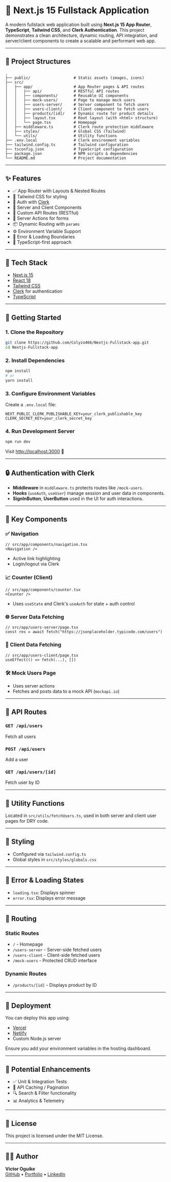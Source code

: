 # 🚀 Next.js 15 Fullstack Application

A modern fullstack web application built using **Next.js 15 App Router**, **TypeScript**, **Tailwind CSS**, and **Clerk Authentication**. This project demonstrates a clean architecture, dynamic routing, API integration, and server/client components to create a scalable and performant web app.

---

## 📁 Project Structures

```
.
├── public/                   # Static assets (images, icons)
├── src/
│   ├── app/                  # App Router pages & API routes
│   │   ├── api/              # RESTful API routes
│   │   ├── components/       # Reusable UI components
│   │   ├── mock-users/       # Page to manage mock users
│   │   ├── users-server/     # Server component to fetch users
│   │   ├── users-client/     # Client component to fetch users
│   │   ├── products/[id]/    # Dynamic route for product details
│   │   ├── layout.tsx        # Root layout (with <html> structure)
│   │   └── page.tsx          # Homepage
│   ├── middleware.ts         # Clerk route protection middleware
│   ├── styles/               # Global CSS (Tailwind)
│   └── utils/                # Utility functions
├── .env.local                # Clerk environment variables
├── tailwind.config.ts        # Tailwind configuration
├── tsconfig.json             # TypeScript configuration
├── package.json              # NPM scripts & dependencies
└── README.md                 # Project documentation
```

---

## ✨ Features

- ✅ App Router with Layouts & Nested Routes
- 🎨 Tailwind CSS for styling
- 🔐 Auth with [Clerk](https://clerk.dev/)
- 🔄 Server and Client Components
- 🔧 Custom API Routes (RESTful)
- 🔁 Server Actions for forms
- 📦 Dynamic Routing with `params`
- ⚙️ Environment Variable Support
- 🧪 Error & Loading Boundaries
- 📘 TypeScript-first approach

---

## 🧱 Tech Stack

- [Next.js 15](https://nextjs.org/)
- [React 18](https://reactjs.org/)
- [Tailwind CSS](https://tailwindcss.com/)
- [Clerk](https://clerk.dev/) for authentication
- [TypeScript](https://www.typescriptlang.org/)

---

## 🚦 Getting Started

### 1. Clone the Repository

```bash
git clone https://github.com/Colyzo466/Nextjs-Fullstack-app.git
cd Nextjs-Fullstack-app
```

### 2. Install Dependencies

```bash
npm install
# or
yarn install
```

### 3. Configure Environment Variables

Create a `.env.local` file:

```env
NEXT_PUBLIC_CLERK_PUBLISHABLE_KEY=your_clerk_publishable_key
CLERK_SECRET_KEY=your_clerk_secret_key
```

### 4. Run Development Server

```bash
npm run dev
```

Visit [http://localhost:3000](http://localhost:3000) 🚀

---

## 🔒 Authentication with Clerk

- **Middleware** in `middleware.ts` protects routes like `/mock-users`.
- **Hooks** (`useAuth`, `useUser`) manage session and user data in components.
- **SignInButton**, **UserButton** used in the UI for auth interactions.

---

## 🧠 Key Components

### ✅ Navigation

```tsx
// src/app/components/navigation.tsx
<Navigation />
```

- Active link highlighting
- Login/logout via Clerk

### 📈 Counter (Client)

```tsx
// src/app/components/counter.tsx
<Counter />
```

- Uses `useState` and Clerk's `useAuth` for state + auth control

### 🌐 Server Data Fetching

```tsx
// src/app/users-server/page.tsx
const res = await fetch("https://jsonplaceholder.typicode.com/users")
```

### 📡 Client Data Fetching

```tsx
// src/app/users-client/page.tsx
useEffect(() => fetch(...), [])
```

### 🛠️ Mock Users Page

- Uses server actions
- Fetches and posts data to a mock API (`mockapi.io`)

---

## 📡 API Routes

### `GET /api/users`

Fetch all users

### `POST /api/users`

Add a user

### `GET /api/users/[id]`

Fetch user by ID

---

## 🧰 Utility Functions

Located in `src/utils/fetchUsers.ts`, used in both server and client user pages for DRY code.

---

## 📐 Styling

- Configured via `tailwind.config.ts`
- Global styles in `src/styles/globals.css`

---

## 🧪 Error & Loading States

- `loading.tsx`: Displays spinner
- `error.tsx`: Displays error message

---

## 🧭 Routing

### Static Routes

- `/` - Homepage
- `/users-server` - Server-side fetched users
- `/users-client` - Client-side fetched users
- `/mock-users` - Protected CRUD interface

### Dynamic Routes

- `/products/[id]` - Displays product by ID

---

## 🚀 Deployment

You can deploy this app using:

- [Vercel](https://vercel.com/)
- [Netlify](https://www.netlify.com/)
- Custom Node.js server

Ensure you add your environment variables in the hosting dashboard.

---

## 🧩 Potential Enhancements

- ✅ Unit & Integration Tests
- 🧠 API Caching / Pagination
- 🔍 Search & Filter functionality
- 📊 Analytics & Telemetry

---

## 📄 License

This project is licensed under the MIT License.

---

## 👨‍💻 Author

**Victor Oguike**  
[GitHub](https://github.com/Colyzo466) • [Portfolio](https://yourwebsite.com) • [LinkedIn](https://linkedin.com/in/yourname)

